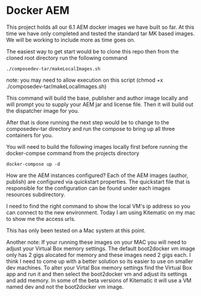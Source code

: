 # Docker AEM 

This project holds all our 6.1 AEM docker images we have built so far.  At this time we have only completed and tested the standard tar MK based images.  We will be working to include more as time goes on.  

The easiest way to get start would be to clone this repo then from the cloned root directory run the following command
```
./composedev-tar/makeLocalImages.sh
```
note: you may need to allow execution on this script (chmod +x ./composedev-tar/makeLocalImages.sh)

This command will build the base, publisher and author image locally and will prompt you to supply your AEM jar and license file.  Then it will build out the dispatcher image for you.

After that is done running the next step would be to change to the composedev-tar directory and run the compose to bring up all three containers for you.


You will need to build the following images locally first before running the docker-compse command from the projects directory
```
docker-compose up -d
```

How are the AEM instances configured?  Each of the AEM images (author, publish) are configured via quickstart properties.  The quickstart file that is responsible for the configuration can be found under each images resources subdirectory.  


I need to find the right command to show the local VM's ip address so you can connect to the new environment.  Today I am using Kitematic on my mac to show me the access urls.

This has only been tested on a Mac system at this point.  

Another note:  If your running these images on your MAC you will need to adjust your Virtual Box memory settings.  The default boot2docker vm image only has 2 gigs alocated for memory and these images need 2 gigs each.  I think I need to come up with a better solution so its easier to use on smaller dev machines.  To alter your Virtal Box memory settings find the Virtual Box app and run it and then select the boot2docker vm and adjust its settings and add memory. 
In some of the beta versions of Kitematic it will use a VM named dev and not the boot2docker vm image.

